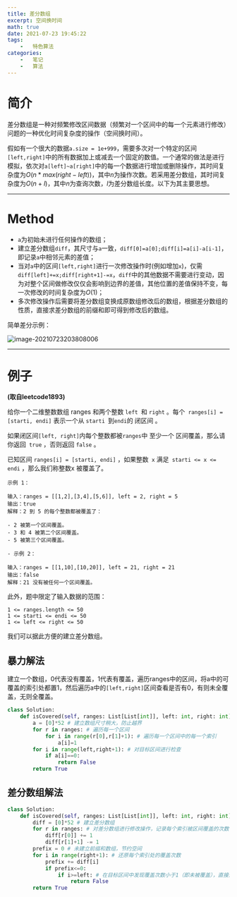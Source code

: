 ```yaml
---
title: 差分数组
excerpt: 空间换时间
math: true
date: 2021-07-23 19:45:22
tags:
    -   特色算法
categories:
    -   笔记
    -   算法
---
```


# 简介

差分数组是一种对频繁修改区间数据（频繁对一个区间中的每一个元素进行修改）问题的一种优化时间复杂度的操作（空间换时间）。

假如有一个很大的数据`a.size = 1e+999`，需要多次对一个特定的区间`[left,right]`中的所有数据加上或减去一个固定的数值。一个通常的做法是进行模拟，依次对`a[left]~a[right]`中的每一个数据进行增加或删除操作，其时间复杂度为$O(n*max(right-left))$，其中$n$为操作次数。若采用差分数组，其时间复杂度为$O(n+l)$，其中$n$为查询次数，$l$为差分数组长度。以下为其主要思想。

***

# Method

- `a`为初始未进行任何操作的数组；
- 建立差分数组`diff`，其尺寸与`a`一致，`diff[0]=a[0];diff[i]=a[i]-a[i-1]`，即记录`a`中相邻元素的差值；
- 当对`a`中的区间`[left,right]`进行一次修改操作时(例如增加`x`)，仅需`diff[left]+=x;diff[right+1]-=x`，`diff`中的其他数据不需要进行变动，因为对整个区间做修改仅仅会影响到边界的差值，其他位置的差值保持不变，每一次修改的时间复杂度为$O(1)$；
- 多次修改操作后需要将差分数组变换成原数组修改后的数组，根据差分数组的性质，直接求差分数组的前缀和即可得到修改后的数组。

简单差分示例：

![image-20210723203808006](https://gitee.com/xiubenwu/xiubenwu-images/raw/master/img/20210723diffarr.png)



***

# 例子

**(取自leetcode1893)**

给你一个二维整数数组 ranges 和两个整数 `left `和 `right` 。每个` ranges[i] = [starti, endi]` 表示一个从 `starti `到` endi `的 闭区间 。

如果闭区间` [left, right] `内每个整数都被` ranges `中 至少一个 区间覆盖，那么请你返回` true` ，否则返回 `false` 。

已知区间 `ranges[i] = [starti, endi]` ，如果整数` x` 满足` starti <= x <= endi` ，那么我们称整数x 被覆盖了。

``` 
示例 1：

输入：ranges = [[1,2],[3,4],[5,6]], left = 2, right = 5
输出：true
解释：2 到 5 的每个整数都被覆盖了：

- 2 被第一个区间覆盖。
- 3 和 4 被第二个区间覆盖。
- 5 被第三个区间覆盖。
```

```
- 示例 2：

输入：ranges = [[1,10],[10,20]], left = 21, right = 21
输出：false
解释：21 没有被任何一个区间覆盖。
```

此外，题中限定了输入数据的范围：

```
1 <= ranges.length <= 50
1 <= starti <= endi <= 50
1 <= left <= right <= 50
```

我们可以据此方便的建立差分数组。



## 暴力解法

建立一个数组，0代表没有覆盖，1代表有覆盖，遍历ranges中的区间，将a中的可覆盖的索引处都置1，然后遍历a中的`[left,right]`区间查看是否有0，有则未全覆盖，无则全覆盖。

```python
class Solution:
    def isCovered(self, ranges: List[List[int]], left: int, right: int) -> bool:
        a = [0]*52 # 建立数组尺寸稍大，防止越界
        for r in ranges: # 遍历每一个区间
            for i in range(r[0],r[1]+1): # 遍历每一个区间中的每一个索引
                a[i]=1
        for i in range(left,right+1): # 对目标区间进行检查
            if a[i]==0:
                return False
        return True
```



## 差分数组解法

```python
class Solution:
    def isCovered(self, ranges: List[List[int]], left: int, right: int) -> bool:
        diff = [0]*52 # 建立差分数组
        for r in ranges: # 对差分数组进行修改操作，记录每个索引被区间覆盖的次数
            diff[r[0]] += 1
            diff[r[1]+1] -= 1
        prefix = 0 # 未建立前缀和数组，节约空间
        for i in range(right+1): # 还原每个索引处的覆盖次数
            prefix += diff[i]
            if prefix<=0:
                if i>=left: # 在目标区间中发现覆盖次数小于1（即未被覆盖），直接返回False
                    return False
        return True
```



